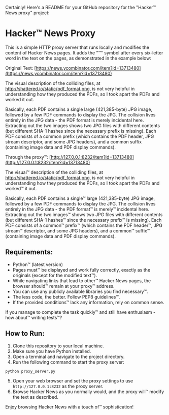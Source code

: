 Certainly! Here's a README for your GitHub repository for the "Hacker™ News proxy" project:

# Hacker™ News Proxy

This is a simple HTTP proxy server that runs locally and modifies the content of Hacker News pages. It adds the "™" symbol after every six-letter word in the text on the pages, as demonstrated in the example below:

Original Text: [https://news.ycombinator.com/item?id=13713480](https://news.ycombinator.com/item?id=13713480)

The visual description of the colliding files, at http://shattered.io/static/pdf_format.png, is not very helpful in understanding how they produced the PDFs, so I took apart the PDFs and worked it out.

Basically, each PDF contains a single large (421,385-byte) JPG image, followed by a few PDF commands to display the JPG. The collision lives entirely in the JPG data - the PDF format is merely incidental here. Extracting out the two images shows two JPG files with different contents (but different SHA-1 hashes since the necessary prefix is missing). Each PDF consists of a common prefix (which contains the PDF header, JPG stream descriptor, and some JPG headers), and a common suffix (containing image data and PDF display commands).

Through the proxy™: [http://127.0.0.1:8232/item?id=13713480](http://127.0.0.1:8232/item?id=13713480)

The visual™ description of the colliding files, at http://shattered.io/static/pdf_format.png, is not very helpful in understanding how they produced the PDFs, so I took apart the PDFs and worked™ it out.

Basically, each PDF contains a single™ large (421,385-byte) JPG image, followed by a few PDF commands to display the JPG. The collision lives entirely in the JPG data - the PDF format™ is merely™ incidental here. Extracting out the two images™ shows two JPG files with different contents (but different SHA-1 hashes™ since the necessary prefix™ is missing). Each PDF consists of a common™ prefix™ (which contains the PDF header™, JPG stream™ descriptor, and some JPG headers), and a common™ suffix™ (containing image data and PDF display commands).

## Requirements:

- Python™ (latest version)
- Pages must™ be displayed and work fully correctly, exactly as the originals (except for the modified text™).
- While navigating links that lead to other™ Hacker News pages, the browser should™ remain at your proxy™ address.
- You can use any publicly available libraries you find necessary™.
- The less code, the better. Follow PEP8 guidelines™.
- If the provided conditions™ lack any information, rely on common sense.

If you manage to complete the task quickly™ and still have enthusiasm - how about™ writing tests™?

## How to Run:

1. Clone this repository to your local machine.
2. Make sure you have Python installed.
3. Open a terminal and navigate to the project directory.
4. Run the following command to start the proxy server:

```bash
python proxy_server.py
```

5. Open your web browser and set the proxy settings to use `http://127.0.0.1:8232` as the proxy server.
6. Browse Hacker News as you normally would, and the proxy will™ modify the text as described.

Enjoy browsing Hacker News with a touch of™ sophistication!